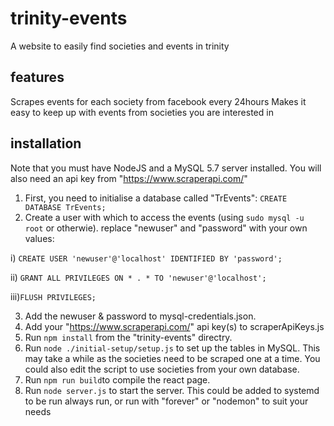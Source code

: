 # trinity-events
A website to easily find societies and events in trinity

## features
Scrapes events for each society from facebook every 24hours
Makes it easy to keep up with events from societies you are interested in

## installation
Note that you must have NodeJS and a MySQL 5.7 server installed. You will also need an api key from "https://www.scraperapi.com/"

1. First, you need to initialise a database called "TrEvents":
`CREATE DATABASE TrEvents;`
2. Create a user with which to access the events (using `sudo mysql -u root` or otherwie). 
   replace "newuser" and "password" with your own values:

i)  `CREATE USER 'newuser'@'localhost' IDENTIFIED BY 'password';`

ii) `GRANT ALL PRIVILEGES ON * . * TO 'newuser'@'localhost';`

iii)`FLUSH PRIVILEGES;`

3. Add the newuser & password to mysql-credentials.json.
4. Add your "https://www.scraperapi.com/" api key(s) to scraperApiKeys.js
4. Run `npm install` from the "trinity-events" directry.
5. Run `node ./initial-setup/setup.js` to set up the tables in MySQL. 
   This may take a while as the societies need to be scraped one at a time. 
   You could also edit the script to use societies from your own database.
6. Run `npm run build`to compile the react page.
7. Run `node server.js` to start the server. 
   This could be added to systemd to be run always run, or run with "forever" or "nodemon" to suit your needs

